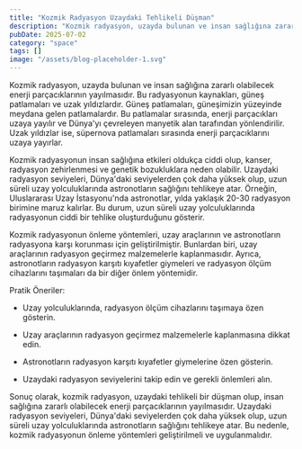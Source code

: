 ```yaml
---
title: "Kozmik Radyasyon Uzaydaki Tehlikeli Düşman"
description: "Kozmik radyasyon, uzayda bulunan ve insan sağlığına zararlı olabilecek enerji parçacıklarının yayılmasıdır. Bu radyasyonun kaynakları, güneş patlamaları ve uzak yıldızlardır. Uzaydaki radyasyon sev..."
pubDate: 2025-07-02
category: "space"
tags: []
image: "/assets/blog-placeholder-1.svg"
---
```


Kozmik radyasyon, uzayda bulunan ve insan sağlığına zararlı olabilecek enerji parçacıklarının yayılmasıdır. Bu radyasyonun kaynakları, güneş patlamaları ve uzak yıldızlardır. Güneş patlamaları, güneşimizin yüzeyinde meydana gelen patlamalardır. Bu patlamalar sırasında, enerji parçacıkları uzaya yayılır ve Dünya'yı çevreleyen manyetik alan tarafından yönlendirilir. Uzak yıldızlar ise, süpernova patlamaları sırasında enerji parçacıklarını uzaya yayırlar.

Kozmik radyasyonun insan sağlığına etkileri oldukça ciddi olup, kanser, radyasyon zehirlenmesi ve genetik bozukluklara neden olabilir. Uzaydaki radyasyon seviyeleri, Dünya'daki seviyelerden çok daha yüksek olup, uzun süreli uzay yolculuklarında astronotların sağlığını tehlikeye atar. Örneğin, Uluslararası Uzay İstasyonu'nda astronotlar, yılda yaklaşık 20-30 radyasyon birimine maruz kalırlar. Bu durum, uzun süreli uzay yolculuklarında radyasyonun ciddi bir tehlike oluşturduğunu gösterir.

Kozmik radyasyonun önleme yöntemleri, uzay araçlarının ve astronotların radyasyona karşı korunması için geliştirilmiştir. Bunlardan biri, uzay araçlarının radyasyon geçirmez malzemelerle kaplanmasıdır. Ayrıca, astronotların radyasyon karşıtı kıyafetler giymeleri ve radyasyon ölçüm cihazlarını taşımaları da bir diğer önlem yöntemidir.

Pratik Öneriler:

* Uzay yolculuklarında, radyasyon ölçüm cihazlarını taşımaya özen gösterin.

* Uzay araçlarının radyasyon geçirmez malzemelerle kaplanmasına dikkat edin.

* Astronotların radyasyon karşıtı kıyafetler giymelerine özen gösterin.

* Uzaydaki radyasyon seviyelerini takip edin ve gerekli önlemleri alın.

Sonuç olarak, kozmik radyasyon, uzaydaki tehlikeli bir düşman olup, insan sağlığına zararlı olabilecek enerji parçacıklarının yayılmasıdır. Uzaydaki radyasyon seviyeleri, Dünya'daki seviyelerden çok daha yüksek olup, uzun süreli uzay yolculuklarında astronotların sağlığını tehlikeye atar. Bu nedenle, kozmik radyasyonun önleme yöntemleri geliştirilmeli ve uygulanmalıdır.